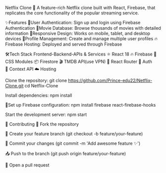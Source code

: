 Netflix Clone 🍿
A feature-rich Netflix clone built with React, Firebase, that replicates the core functionality of the popular streaming service.

✨Features
🔐User Authentication: Sign up and login using Firebase Authentication
🎥Movie Database: Browse thousands of movies with detailed information
📱Responsive Design: Works on mobile, tablet, and desktop devices
👥Profile Management: Create and manage multiple user profiles
🔥Firebase Hosting: Deployed and served through Firebase

🛠️Tech Stack
Frontend-Backend-APIs & Services
⚛️ React 18	🔥 Firebase
🎨 CSS Modules	📦 Firestore	🎬 TMDB API(use VPN)
🔄 React Router	🔐 Auth	
🧩 Context API	☁️ Hosting

Clone the repository:
git clone https://github.com/Prince-edu22/Netflix-Clone.git
cd Netflix-Clone

Install dependencies:
npm install

🔧Set up Firebase configuration:
npm install firebase react-firebase-hooks

Start the development server:
npm start

🤝 Contributing
🍴 Fork the repository

🌿 Create your feature branch (git checkout -b feature/your-feature)

💾 Commit your changes (git commit -m 'Add awesome feature ✨')

📤 Push to the branch (git push origin feature/your-feature)

🔔 Open a pull request

